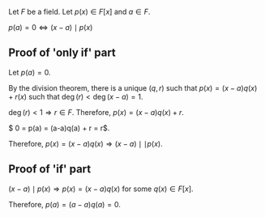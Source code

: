 Let $F$ be a field. Let $p(x) \in F[x]$ and $a \in F$.

$p(a) = 0 \iff (x-a) \mid p(x)$

## Proof of 'only if' part

Let $p(a) = 0$.

By the division theorem, there is a unique $(q, r)$ such that $p(x) = (x-a)q(x) + r(x)$
such that $\deg(r) < \deg(x-a) = 1$.

$\deg(r) < 1 \Rightarrow r \in F$. Therefore, $p(x) = (x-a)q(x) + r$.

$ 0 = p(a) = (a-a)q(a) + r = r$.

Therefore, $p(x) = (x-a)q(x) \Rightarrow (x-a) \mid \mid p(x)$.

## Proof of 'if' part

$(x-a) \mid p(x) \Rightarrow p(x) = (x-a)q(x)$ for some $q(x) \in F[x]$.

Therefore, $p(a) = (a-a)q(a) = 0$.
